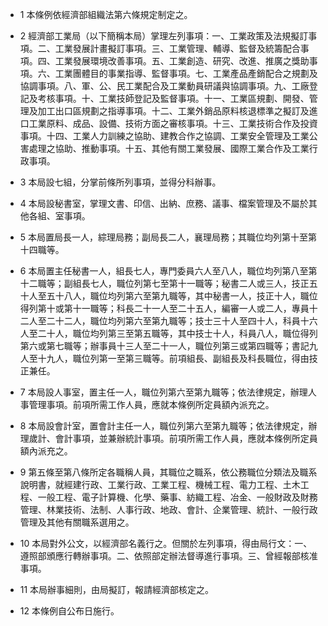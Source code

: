 * 1 本條例依經濟部組織法第六條規定制定之。

* 2 經濟部工業局（以下簡稱本局）掌理左列事項：一、工業政策及法規擬訂事項。二、工業發展計畫擬訂事項。三、工業管理、輔導、監督及統籌配合事項。四、工業發展環境改善事項。五、工業創造、研究、改進、推廣之獎助事項。六、工業團體目的事業指導、監督事項。七、工業產品產銷配合之規劃及協調事項。八、軍、公、民工業配合及工業動員研議與協調事項。九、工廠登記及考核事項。十、工業技師登記及監督事項。十一、工業區規劃、開發、管理及加工出口區規劃之指導事項。十二、工業外銷品原料核退標準之擬訂及進口工業原料、成品、設備、技術方面之審核事項。十三、工業技術合作及投資事項。十四、工業人力訓練之協助、建教合作之協調、工業安全管理及工業公害處理之協助、推動事項。十五、其他有關工業發展、國際工業合作及工業行政事項。

* 3 本局設七組，分掌前條所列事項，並得分科辦事。

* 4 本局設秘書室，掌理文書、印信、出納、庶務、議事、檔案管理及不屬於其他各組、室事項。

* 5 本局置局長一人，綜理局務；副局長二人，襄理局務；其職位均列第十至第十四職等。

* 6 本局置主任秘書一人，組長七人，專門委員六人至八人，職位均列第八至第十二職等；副組長七人，職位列第七至第十一職等；秘書二人或三人，技正五十人至五十八人，職位均列第六至第九職等，其中秘書一人，技正十人，職位得列第十或第十一職等；科長二十一人至二十五人，編審一人或二人，專員十二人至二十二人，職位均列第六至第九職等；技士三十人至四十人，科員十六人至二十人，職位均列第三至第五職等，其中技士十人，科員八人，職位得列第六或第七職等；辦事員十三人至二十一人，職位列第三或第四職等；書記九人至十九人，職位列第一至第三職等。前項組長、副組長及科長職位，得由技正兼任。

* 7 本局設人事室，置主任一人，職位列第六至第九職等；依法律規定，辦理人事管理事項。前項所需工作人員，應就本條例所定員額內派充之。

* 8 本局設會計室，置會計主任一人，職位列第六至第九職等；依法律規定，辦理歲計、會計事項，並兼辦統計事項。前項所需工作人員，應就本條例所定員額內派充之。

* 9 第五條至第八條所定各職稱人員，其職位之職系，依公務職位分類法及職系說明書，就經建行政、工業行政、工業工程、機械工程、電力工程、土木工程、一般工程、電子計算機、化學、藥事、紡織工程、冶金、一般財政及財務管理、林業技術、法制、人事行政、地政、會計、企業管理、統計、一般行政管理及其他有關職系選用之。

* 10 本局對外公文，以經濟部名義行之。但關於左列事項，得由局行文：一、遵照部頒應行轉辦事項。二、依照部定辦法督導進行事項。三、曾經報部核准事項。

* 11 本局辦事細則，由局擬訂，報請經濟部核定之。

* 12 本條例自公布日施行。

